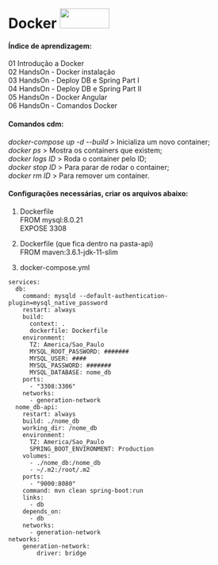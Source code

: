 # Docker <img src="https://encrypted-tbn0.gstatic.com/images?q=tbn%3AANd9GcTTAzPMBlhHWrHahasAijS7gxPx3hKMrx9Qfw&usqp=CAU" width="100" height="40">&nbsp;

#### Índice de aprendizagem:
 01 Introdução a Docker  
 02 HandsOn - Docker instalação  
 03 HandsOn - Deploy DB e Spring Part I  
 04 HandsOn - Deploy DB e Spring Part II  
 05 HandsOn - Docker Angular  
 06 HandsOn - Comandos Docker  
 
#### Comandos cdm: 
*docker-compose up -d --build* > Inicializa um novo container;  
*docker ps* > Mostra os containers que existem;  
*docker logs ID* > Roda o container pelo ID;  
*docker stop ID* > Para parar de rodar o container;  
*docker rm ID* > Para remover um container.  

#### Configurações necessárias, criar os arquivos abaixo:

1. Dockerfile  
FROM mysql:8.0.21  
EXPOSE 3308  

2. Dockerfile (que fica dentro na pasta-api)  
FROM maven:3.6.1-jdk-11-slim  

3. docker-compose.yml  
```version: '3.4'  
services:
  db:
    command: mysqld --default-authentication-plugin=mysql_native_password
    restart: always
    build:
      context: .
      dockerfile: Dockerfile
    environment:
      TZ: America/Sao_Paulo
      MYSQL_ROOT_PASSWORD: #######
      MYSQL_USER: ####
      MYSQL_PASSWORD: #######
      MYSQL_DATABASE: nome_db
    ports:
      - "3308:3306"
    networks:
      - generation-network
  nome_db-api:
    restart: always
    build: ./nome_db
    working_dir: /nome_db
    environment:
      TZ: America/Sao_Paulo
      SPRING_BOOT_ENVIRONMENT: Production
    volumes:
      - ./nome_db:/nome_db
      - ~/.m2:/root/.m2
    ports:
      - "9000:8080"
    command: mvn clean spring-boot:run
    links:
      - db
    depends_on:
      - db
    networks:
      - generation-network
networks:
    generation-network:
        driver: bridge
```
